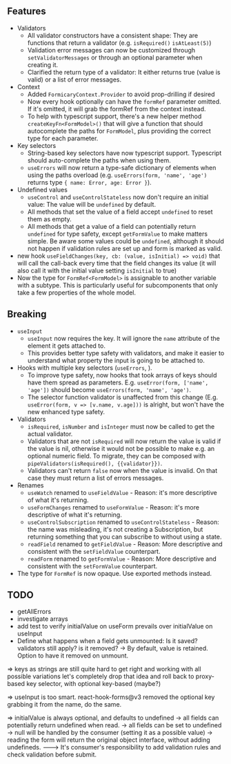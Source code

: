 ## Features

- Validators
  - All validator constructors have a consistent shape: They are functions that return a validator (e.g. `isRequired()` `isAtLeast(5)`)
  - Validation error messages can now be customized through `setValidatorMessages` or through an optional parameter when creating it.
  - Clarified the return type of a validator: It either returns true (value is valid) or a list of error messages.
- Context
  - Added `FormicaryContext.Provider` to avoid prop-drilling if desired
  - Now every hook optionally can have the `formRef` parameter omitted. If it's omitted, it will grab the formRef from the context instead.
  - To help with typescript support, there's a new helper method `createKeyFn<FormModel>()` that will give a function that should autocomplete the paths for `FormModel`, plus providing the correct type for each parameter.
- Key selectors
  - String-based key selectors have now typescript support. Typescript should auto-complete the paths when using them.
  - `useErrors` will now return a type-safe dictionary of elements when using the paths overload (e.g. `useErrors(form, 'name', 'age')` returns type `{ name: Error, age: Error }`).
- Undefined values
  - `useControl` and `useControlStateless` now don't require an initial value: The value will be `undefined` by default.
  - All methods that set the value of a field accept `undefined` to reset them as empty.
  - All methods that get a value of a field can potentially return `undefined` for type safety, except `getFormValue` to make matters simple. Be aware some values could be `undefined`, although it should not happen if validation rules are set up and form is marked as valid.
- new hook `useFieldChanges(key, cb: (value, isInitial) => void)` that will call the call-back every time that the field changes its value (it will also call it with the initial value setting `isInitial` to true)
- Now the type for `FormRef<FormModel>` is assignable to another variable with a subtype. This is particularly useful for subcomponents that only take a few properties of the whole model.

## Breaking

- `useInput`
  - `useInput` now requires the key. It will ignore the `name` attribute of the element it gets attached to.
  - This provides better type safety with validators, and make it easier to understand what property the input is going to be attached to.
- Hooks with multiple key selectors (`useErrors`, ).
  - To improve type safety, now hooks that took arrays of keys should have them spread as parameters. E.g. `useError(form, ['name', 'age'])` should become `useErrors(form, 'name', 'age')`.
  - The selector function validator is unaffected from this change (E.g. `useError(form, v => [v.name, v.age]))` is alright, but won't have the new enhanced type safety.
- Validators
  - `isRequired`, `isNumber` and `isInteger` must now be called to get the actual validator.
  - Validators that are not `isRequired` will now return the value is valid if the value is nil, otherwise it would not be possible to make e.g. an optional numeric field. To migrate, they can be composed with `pipeValidators(isRequired(), {{validator}})`.
  - Validators can't return `false` now when the value is invalid. On that case they must return a list of errors messages.
- Renames
  - `useWatch` renamed to `useFieldValue` - Reason: it's more descriptive of what it's returning.
  - `useFormChanges` renamed to `useFormValue` - Reason: it's more descriptive of what it's returning.
  - `useControlSubscription` renamed to `useControlStateless` - Reason: the name was misleading, it's not creating a Subscription, but returning something that you can subscribe to without using a state.
  - `readField` renamed to `getFieldValue` - Reason: More descriptive and consistent with the `setFieldValue` counterpart.
  - `readForm` renamed to `getFormValue` - Reason: More descriptive and consistent with the `setFormValue` counterpart.
- The type for `FormRef` is now opaque. Use exported methods instead.

## TODO

- getAllErrors
- investigate arrays
- add test to verify initialValue on useForm prevails over initialValue on useInput
- Define what happens when a field gets unmounted: Is it saved? validators still apply? is it removed?
  -> By default, value is retained. Option to have it removed on unmount.

=> keys as strings are still quite hard to get right and working with all possible variations
let's completely drop that idea and roll back to proxy-based key selector, with optional key-based (maybe?)

=> useInput is too smart. react-hook-forms@v3 removed the optional key grabbing it from the name, do the same.

=> initialValue is always optional, and defaults to undefined
-> all fields can potentially return undefined when read.
-> all fields can be set to undefined
-> null will be handled by the consumer (setting it as a possible value)
-> reading the form will return the original object interface, without adding undefineds.
---> It's consumer's responsibility to add validation rules and check validation before submit.
